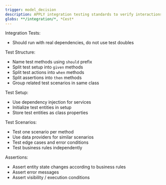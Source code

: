 ```yaml
---
trigger: model_decision
description: APPLY integration testing standards to verify interactions between components/services WHEN writing integration tests.
globs: **/integration/*, *Cest*
---
```


Integration Tests:
- Should run with real dependencies, do not use test doubles

Test Structure:
- Name test methods using `should` prefix
- Split test setup into `given` methods
- Split test actions into `when` methods
- Split assertions into `then` methods
- Group related test scenarios in same class

Test Setup:
- Use dependency injection for services
- Initialize test entities in setup
- Store test entities as class properties

Test Scenarios:
- Test one scenario per method
- Use data providers for similar scenarios
- Test edge cases and error conditions
- Test business rules independently

Assertions:
- Assert entity state changes according to business rules
- Assert error messages
- Assert visibility / execution conditions
